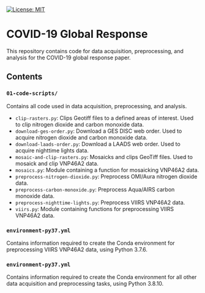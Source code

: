 [![License: MIT](https://img.shields.io/badge/License-MIT-yellow.svg)](https://opensource.org/licenses/MIT)

# COVID-19 Global Response

This repository contains code for data acquisition, preprocessing, and analysis for the COVID-19 global response paper.

## Contents

### `01-code-scripts/`

Contains all code used in data acquisition, preprocessing, and analysis.

* `clip-rasters.py`: Clips Geotiff files to a defined areas of interest. Used to clip nitrogen dioxide and carbon monoxide data.
* `download-ges-order.py`: Download a GES DISC web order. Used to acquire nitrogen dioxide and carbon monoxide data.
* `download-laads-order.py`: Download a LAADS web order. Used to acquire nighttime lights data.
* `mosaic-and-clip-rasters.py`: Mosaicks and clips GeoTiff files. Used to mosaick and clip VNP46A2 data.
* `mosaics.py`: Module containing a function for mosaicking VNP46A2 data.
* `preprocess-nitrogen-dioxide.py`: Preprocess OMI/Aura nitrogen dioxide data.
* `preprocess-carbon-monoxide.py`: Preprocess Aqua/AIRS carbon monoxide data.
* `preprocess-nighttime-lights.py`: Preprocess VIIRS VNP46A2 data.
* `viirs.py`: Module containing functions for preprocessing VIIRS VNP46A2 data.

### `environment-py37.yml`

Contains information required to create the Conda environment for preprocessing VIIRS VNP46A2 data, using Python 3.7.6.

### `environment-py37.yml`

Contains information required to create the Conda environment for all other data acquisition and preprocessing tasks, using Python 3.8.10.
